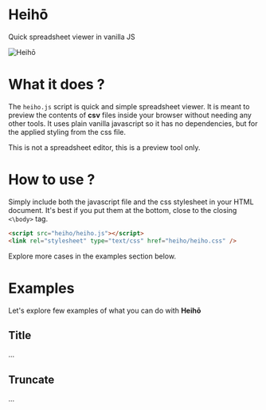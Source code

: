 # Heihō

Quick spreadsheet viewer in vanilla JS

![Heihō](https://repository-images.githubusercontent.com/296232032/67675c80-f8ce-11ea-997b-cf830923b13c)

# What it does ?

The `heiho.js` script is quick and simple spreadsheet viewer. It is meant to
preview the contents of **csv** files inside your browser without needing
any other tools. It uses plain vanilla javascript so it has no dependencies,
but for the applied styling from the css file.

This is not a spreadsheet editor, this is a preview tool only.

# How to use ?

Simply include both the javascript file and the css stylesheet in your HTML document.
It's best if you put them at the bottom, close to the closing `<\body>` tag.

```html
<script src="heiho/heiho.js"></script>
<link rel="stylesheet" type="text/css" href="heiho/heiho.css" />
```

Explore more cases in the examples section below.

# Examples

Let's explore few examples of what you can do with **Heihō**

## Title

...

## Truncate

...
